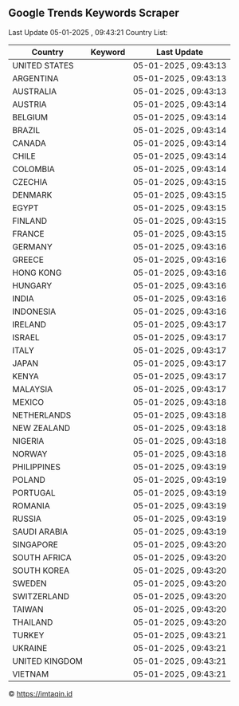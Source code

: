 
## Google Trends Keywords Scraper

Last Update 05-01-2025 , 09:43:21
Country List:

| Country | Keyword | Last Update |
| --- | --- | --- |
| UNITED STATES |  | 05-01-2025 , 09:43:13 |
| ARGENTINA |  | 05-01-2025 , 09:43:13 |
| AUSTRALIA |  | 05-01-2025 , 09:43:13 |
| AUSTRIA |  | 05-01-2025 , 09:43:14 |
| BELGIUM |  | 05-01-2025 , 09:43:14 |
| BRAZIL |  | 05-01-2025 , 09:43:14 |
| CANADA |  | 05-01-2025 , 09:43:14 |
| CHILE |  | 05-01-2025 , 09:43:14 |
| COLOMBIA |  | 05-01-2025 , 09:43:14 |
| CZECHIA |  | 05-01-2025 , 09:43:15 |
| DENMARK |  | 05-01-2025 , 09:43:15 |
| EGYPT |  | 05-01-2025 , 09:43:15 |
| FINLAND |  | 05-01-2025 , 09:43:15 |
| FRANCE |  | 05-01-2025 , 09:43:15 |
| GERMANY |  | 05-01-2025 , 09:43:16 |
| GREECE |  | 05-01-2025 , 09:43:16 |
| HONG KONG |  | 05-01-2025 , 09:43:16 |
| HUNGARY |  | 05-01-2025 , 09:43:16 |
| INDIA |  | 05-01-2025 , 09:43:16 |
| INDONESIA |  | 05-01-2025 , 09:43:16 |
| IRELAND |  | 05-01-2025 , 09:43:17 |
| ISRAEL |  | 05-01-2025 , 09:43:17 |
| ITALY |  | 05-01-2025 , 09:43:17 |
| JAPAN |  | 05-01-2025 , 09:43:17 |
| KENYA |  | 05-01-2025 , 09:43:17 |
| MALAYSIA |  | 05-01-2025 , 09:43:17 |
| MEXICO |  | 05-01-2025 , 09:43:18 |
| NETHERLANDS |  | 05-01-2025 , 09:43:18 |
| NEW ZEALAND |  | 05-01-2025 , 09:43:18 |
| NIGERIA |  | 05-01-2025 , 09:43:18 |
| NORWAY |  | 05-01-2025 , 09:43:18 |
| PHILIPPINES |  | 05-01-2025 , 09:43:19 |
| POLAND |  | 05-01-2025 , 09:43:19 |
| PORTUGAL |  | 05-01-2025 , 09:43:19 |
| ROMANIA |  | 05-01-2025 , 09:43:19 |
| RUSSIA |  | 05-01-2025 , 09:43:19 |
| SAUDI ARABIA |  | 05-01-2025 , 09:43:19 |
| SINGAPORE |  | 05-01-2025 , 09:43:20 |
| SOUTH AFRICA |  | 05-01-2025 , 09:43:20 |
| SOUTH KOREA |  | 05-01-2025 , 09:43:20 |
| SWEDEN |  | 05-01-2025 , 09:43:20 |
| SWITZERLAND |  | 05-01-2025 , 09:43:20 |
| TAIWAN |  | 05-01-2025 , 09:43:20 |
| THAILAND |  | 05-01-2025 , 09:43:20 |
| TURKEY |  | 05-01-2025 , 09:43:21 |
| UKRAINE |  | 05-01-2025 , 09:43:21 |
| UNITED KINGDOM |  | 05-01-2025 , 09:43:21 |
| VIETNAM |  | 05-01-2025 , 09:43:21 |

© https://imtaqin.id
